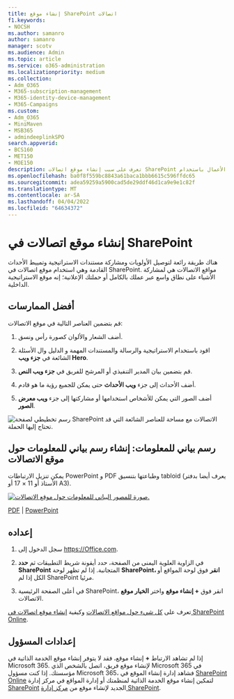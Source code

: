 ```yaml
---
title: إنشاء موقع SharePoint اتصالات
f1.keywords:
- NOCSH
ms.author: samanro
author: samanro
manager: scotv
ms.audience: Admin
ms.topic: article
ms.service: o365-administration
ms.localizationpriority: medium
ms.collection:
- Adm_O365
- M365-subscription-management
- M365-identity-device-management
- M365-Campaigns
ms.custom:
- Adm_O365
- MiniMaven
- MSB365
- admindeeplinkSPO
search.appverid:
- BCS160
- MET150
- MOE150
description: تعرف على سبب إنشاء موقع اتصالات SharePoint للحملة أو الأعمال باستخدام Microsoft 365.
ms.openlocfilehash: ba0f8f559bc8843a61baca1bbb6615c596ffdc65
ms.sourcegitcommit: adea59259a5900cad5de29ddf46d1ca9e9e1c82f
ms.translationtype: MT
ms.contentlocale: ar-SA
ms.lasthandoff: 04/04/2022
ms.locfileid: "64634372"
---
```

# <a name="create-a-communications-site-in-sharepoint"></a>إنشاء موقع اتصالات في SharePoint

هناك طريقة رائعة لتوصيل الأولويات ومشاركة مستندات الاستراتيجية وتمييط الأحداث القادمة وهي استخدام موقع اتصالات في SharePoint. مواقع الاتصالات هي لمشاركة الأشياء على نطاق واسع عبر عملك بالكامل أو حملتك الإعلانية؛ إنه موقع الاستراتيجية الداخلية.

## <a name="best-practices"></a>أفضل الممارسات

قم بتضمين العناصر التالية في موقع الاتصالات:

1. أضف الشعار والألوان كصورة رأس ونسق.

2. اقود باستخدام الاستراتيجية والرسالة والمستندات المهمة و الدليل وال الأسئلة الشائعة في **جزء ويب Hero**.

3. قم بتضمين بيان المدير التنفيذي أو المرشح للفريق في **جزء ويب النص**.

4. أضف الأحداث إلى جزء **ويب الأحداث** حتى يمكن للجميع رؤية ما هو قادم.

5. أضف الصور التي يمكن للأشخاص استخدامها أو مشاركتها إلى جزء **ويب معرض الصور**.

![رسم تخطيطي لصفحة SharePoint الاتصالات مع مساحة للعناصر الشائعة التي قد تحتاج إليها الحملة.](../media/m365-democracy-comms-site.png)

## <a name="infographic-create-a-communications-site-infographic"></a>رسم بياني للمعلومات: إنشاء رسم بياني للمعلومات حول موقع الاتصالات

يمكن تنزيل الارتباطات PowerPoint و PDF وطباعتها بتنسيق tabloid (يعرف أيضا بدفتر الأستاذ أو 11 × 17 أو A3).

[![صورة للمصور البياني للمعلومات حول موقع الاتصالات.](../media/M365-Campaigns-CreateCommunicationSite-358-201.png)](https://download.microsoft.com/download/3/f/f/3ff49b41-e5a4-4993-a00c-7f791a80b627/M365CampaignsCreateCommunicationSite.pdf)

[PDF](https://download.microsoft.com/download/3/f/f/3ff49b41-e5a4-4993-a00c-7f791a80b627/M365CampaignsCreateCommunicationSite.pdf) |  [PowerPoint](https://download.microsoft.com/download/3/f/f/3ff49b41-e5a4-4993-a00c-7f791a80b627/M365CampaignsCreateCommunicationSite.pptx)

## <a name="set-it-up"></a>إعداده

1. سجل الدخول إلى https://Office.com.

2. في الزاوية العلوية اليمنى من الصفحة، حدد أيقونة شريط التطبيقات ثم **حدد SharePoint** المتجانبة. إذا لم تظهر لوحة **SharePoint، انقر** فوق لوحة المواقع أو الكل إذا لم  SharePoint مرئيا.

3. في أعلى الصفحة الرئيسية SharePoint، انقر فوق **+ إنشاء موقع** واختر **الخيار موقع** الاتصالات.

تعرف على [كل شيء حول مواقع الاتصالات](https://support.office.com/article/What-is-a-SharePoint-communication-site-94A33429-E580-45C3-A090-5512A8070732) وكيفية [إنشاء موقع اتصالات في SharePoint Online](https://support.microsoft.com/en-us/office/create-a-communication-site-in-sharepoint-online-7fb44b20-a72f-4d2c-9173-fc8f59ba50eb).

## <a name="admin-settings"></a>إعدادات المسؤول

إذا لم تشاهد الارتباط **+** إنشاء موقع، فقد لا يتوفر إنشاء موقع الخدمة الذاتية في Microsoft 365. لإنشاء موقع فريق، اتصل بالشخص الذي Microsoft 365 في مؤسستك. إذا كنت مسؤول Microsoft 365، فشاهد إدارة إنشاء الموقع في [SharePoint Online](/sharepoint/manage-site-creation) لتمكين إنشاء موقع الخدمة الذاتية لمنظمتك أو إدارة المواقع في مركز إدارة [SharePoint](/sharepoint/manage-sites-in-new-admin-center) الجديد لإنشاء موقع من <a href="https://go.microsoft.com/fwlink/?linkid=2185219" target="_blank">مركز إدارة SharePoint</a>.